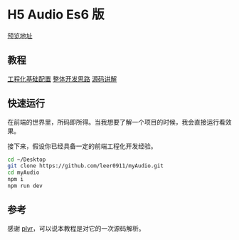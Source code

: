 # H5 Audio Es6 版

[预览地址](https://vuedeveloper.github.io/myaudio/)

## 教程

[工程化基础配置](./doc/webpack.md)
[整体开发思路](./doc/Tutorial1.md)
[源码讲解](./doc/Tutorial2.md)

## 快速运行

在前端的世界里，所码即所得。当我想要了解一个项目的时候，我会直接运行看效果。

接下来，假设你已经具备一定的前端工程化开发经验。

```bash
cd ~/Desktop
git clone https://github.com/leer0911/myAudio.git
cd myAudio
npm i
npm run dev
```

## 参考

感谢 [plyr](https://plyr.io/#audio)，可以说本教程是对它的一次源码解析。
